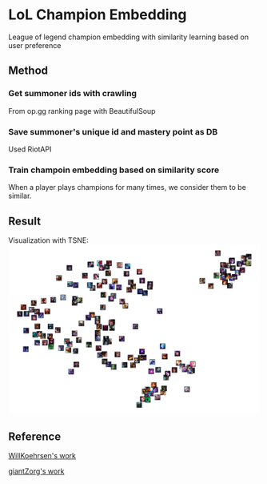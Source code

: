 # LoL Champion Embedding

League of legend champion embedding with similarity learning based on user preference

## Method
### Get summoner ids with crawling

From op.gg ranking page with BeautifulSoup

### Save summoner's unique id and mastery point as DB

Used RiotAPI 

### Train champoin embedding based on similarity score

When a player plays champions for many times, we consider them to be similar.

## Result

Visualization with TSNE:
![champion_clustering_tsnr_kr](./result/champion_clustering_tsne_kr.png)

## Reference

[WillKoehrsen's work](https://github.com/WillKoehrsen/wikipedia-data-science/blob/master/notebooks/Book%20Recommendation%20System.ipynb)

[giantZorg's work](https://github.com/giantZorg/Lol_champion_embeddings)